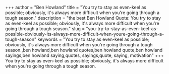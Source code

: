 +++
author = "Ben Howland"
title = "You try to stay as even-keel as possible; obviously, it's always more difficult when you're going through a tough season."
description = "the best Ben Howland Quote: You try to stay as even-keel as possible; obviously, it's always more difficult when you're going through a tough season."
slug = "you-try-to-stay-as-even-keel-as-possible-obviously-its-always-more-difficult-when-youre-going-through-a-tough-season"
keywords = "You try to stay as even-keel as possible; obviously, it's always more difficult when you're going through a tough season.,ben howland,ben howland quotes,ben howland quote,ben howland sayings,ben howland saying,quotes, sayings,quote, saying, motivation"
+++
You try to stay as even-keel as possible; obviously, it's always more difficult when you're going through a tough season.
